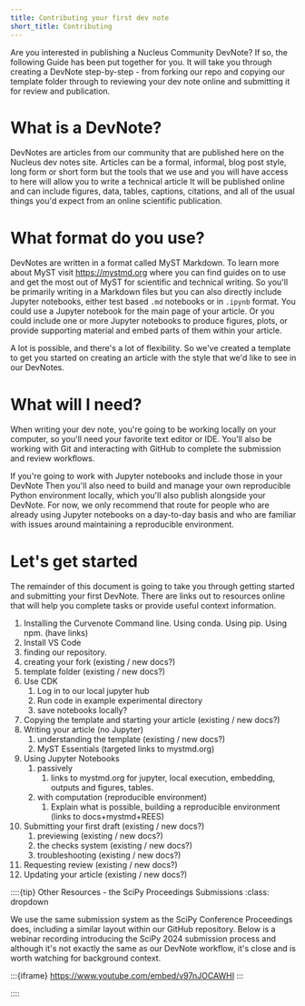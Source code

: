 ```yaml
---
title: Contributing your first dev note
short_title: Contributing
---
```


Are you interested in publishing a Nucleus Community DevNote? If so, the following Guide has been put together for you. It will take you through creating a DevNote step-by-step - from forking our repo and copying our template folder through to reviewing your dev note online and submitting it for review and publication.

# What is a DevNote?

DevNotes are articles from our community that are published here on the Nucleus dev notes site. Articles can be a formal, informal, blog post style, long form or short form but the tools that we use and you will have access to here will allow you to write a technical article It will be published online and can include figures, data, tables, captions, citations, and all of the usual things you'd expect from an online scientific publication.

# What format do you use?

DevNotes are written in a format called MyST Markdown. To learn more about MyST visit https://mystmd.org where you can find guides on to use and get the most out of MyST for scientific and technical writing. So you'll be primarily writing in a Markdown files but you can also directly include Jupyter notebooks, either test based `.md` notebooks or in `.ipynb` format. You could use a Jupyter notebook for the main page of your article. Or you could include one or more Jupyter notebooks to produce figures, plots, or provide supporting material and embed parts of them within your article.

A lot is possible, and there's a lot of flexibility. So we've created a template to get you started on creating an article with the style that we'd like to see in our DevNotes.

# What will I need?

When writing your dev note, you're going to be working locally on your computer, so you'll need your favorite text editor or IDE. You'll also be working with Git and interacting with GitHub to complete the submission and review workflows.

If you're going to work with Jupyter notebooks and include those in your DevNote Then you'll also need to build and manage your own reproducible Python environment locally, which you'll also publish alongside your DevNote. For now, we only recommend that route for people who are already using Jupyter notebooks on a day-to-day basis and who are familiar with issues around maintaining a reproducible environment.

# Let's get started

The remainder of this document is going to take you through getting started and submitting your first DevNote. There are links out to resources online that will help you complete tasks or provide useful context information.

1. Installing the Curvenote Command line. Using conda. Using pip. Using npm. (have links)
1. Install VS Code
1. finding our repository.
1. creating your fork (existing / new docs?)
1. template folder (existing / new docs?)
1. Use CDK
   1. Log in to our local jupyter hub
   1. Run code in example experimental directory
   1. save notebooks locally?
1. Copying the template and starting your article (existing / new docs?)
1. Writing your article (no Jupyter)
   1. understanding the template (existing / new docs?)
   1. MyST Essentials (targeted links to mystmd.org)
1. Using Jupyter Notebooks
   1. passively
      1. links to mystmd.org for jupyter, local execution, embedding, outputs and figures, tables.
   1. with computation (reproducible environment)
      1. Explain what is possible, building a reproducible environment (links to docs+mystmd+REES)
1. Submitting your first draft (existing / new docs?)
   1. previewing (existing / new docs?)
   1. the checks system (existing / new docs?)
   1. troubleshooting (existing / new docs?)
1. Requesting review (existing / new docs?)
1. Updating your article (existing / new docs?)

::::{tip} Other Resources - the SciPy Proceedings Submissions
:class: dropdown

We use the same submission system as the SciPy Conference Proceedings does, including a similar layout within our GitHub repository. Below is a webinar recording introducing the SciPy 2024 submission process and although it's not exactly the same as our DevNote workflow, it's close and is worth watching for background
context.

:::{iframe} https://www.youtube.com/embed/v97nJOCAWHI
:::

::::
